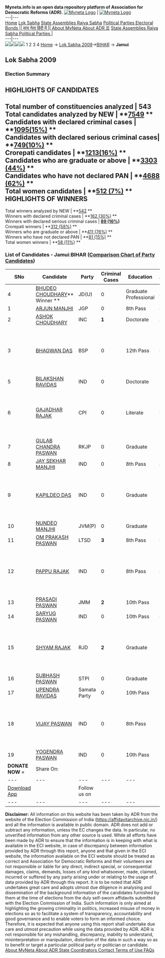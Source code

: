 **Myneta.info is an open data repository platform of Association for Democratic Reforms (ADR).**
[![Myneta Logo](https://www.myneta.info/lib/img/myneta-logo.png)](https://www.myneta.info/) | [![Myneta Logo](https://www.myneta.info/lib/img/adr-logo.png)](https://adrindia.org)  
---|---  
[Home](https://www.myneta.info/) [Lok Sabha](https://www.myneta.info/#ls "Lok Sabha") [ State Assemblies ](https://www.myneta.info/#sa "State Assemblies") [Rajya Sabha](https://www.myneta.info/#rs "Rajya Sabha") [Political Parties ](https://www.myneta.info/party "Political Parties") [ Electoral Bonds ](https://www.myneta.info/electoral_bonds "Electoral Bonds") [ || माय नेता हिंदी में || ](https://translate.google.co.in/translate?prev=hp&hl=en&js=y&u=www.myneta.info&sl=en&tl=hi&history_state0=) [ About MyNeta ](https://adrindia.org/content/about-myneta) [ About ADR ](https://adrindia.org/about-adr/who-we-are) [☰](javascript:void\(0\))
[ State Assemblies ](https://www.myneta.info/#sa "State Assemblies") [ Rajya Sabha ](https://www.myneta.info/#rs "Rajya Sabha") [ Political Parties ](https://www.myneta.info/party "Political Parties")
|   
---|---  
![](https://www.myneta.info/lib/img/banner/banner-1.png)![](https://www.myneta.info/lib/img/banner/banner-2.png)![](https://www.myneta.info/lib/img/banner/banner-3.png)![](https://www.myneta.info/lib/img/banner/banner-4.png)
1  2  3  4 
[Home](https://www.myneta.info/) → [Lok Sabha 2009](https://www.myneta.info/ls2009/)→[BIHAR](https://www.myneta.info/ls2009/index.php?action=show_constituencies&state_id=4) → **Jamui**
### 
## Lok Sabha 2009
###  Election Summary 
HIGHLIGHTS OF CANDIDATES  
---  
Total number of constituencies analyzed |  543   
Total candidates analyzed by NEW | **[7549](https://www.myneta.info/ls2009/index.php?action=summary&subAction=candidates_analyzed&sort=candidate#summary) **  
Candidates with declared criminal cases | **[1095(15%)](https://www.myneta.info/ls2009/index.php?action=summary&subAction=crime&sort=candidate#summary) **  
Candidates with declared serious criminal cases| **[749(10%)](https://www.myneta.info/ls2009/index.php?action=summary&subAction=serious_crime&sort=candidate#summary) **  
Crorepati candidates | **[1213(16%)](https://www.myneta.info/ls2009/index.php?action=summary&subAction=crorepati&sort=candidate#summary) **  
Candidates who are graduate or above | **[3303 (44%)](https://www.myneta.info/ls2009/index.php?action=summary&subAction=education&sort=candidate#summary) **  
Candidates who have not declared PAN | **[4688 (62%)](https://www.myneta.info/ls2009/index.php?action=summary&subAction=without_pan&sort=candidate#summary) **  
Total women candidates | **[512 (7%)](https://www.myneta.info/ls2009/index.php?action=summary&subAction=women_candidate&sort=candidate#summary) **  
HIGHLIGHTS OF WINNERS  
---  
Total winners analyzed by NEW | **[542](https://www.myneta.info/ls2009/index.php?action=summary&subAction=winner_analyzed&sort=candidate#summary) **  
Winners with declared criminal cases | **[162 (30%)](https://www.myneta.info/ls2009/index.php?action=summary&subAction=winner_crime&sort=candidate#summary) **  
Winners with declared serious criminal cases | **[89 (16%)](https://www.myneta.info/ls2009/index.php?action=summary&subAction=winner_serious_crime&sort=candidate#summary)**  
Crorepati winners | **[312 (58%)](https://www.myneta.info/ls2009/index.php?action=summary&subAction=winner_crorepati&sort=candidate#summary) **  
Winners who are graduate or above | **[411 (76%)](https://www.myneta.info/ls2009/index.php?action=summary&subAction=winner_education&sort=candidate#summary) **  
Winners who have not declared PAN | **[81 (15%)](https://www.myneta.info/ls2009/index.php?action=summary&subAction=winner_without_pan&sort=candidate#summary) **  
Total women winners | **[58 (11%)](https://www.myneta.info/ls2009/index.php?action=summary&subAction=winner_women&sort=candidate#summary) **  
### List of Candidates - Jamui:BIHAR ([Comparison Chart of Party Candidates](https://www.myneta.info/ls2009/comparisonchart.php?constituency_id=40))
SNo | Candidate| Party| Criminal Cases| Education| Age| Total Assets| Liabilities  
---|---|---|---|---|---|---|---  
4  | [BHUDEO CHOUDHARY](https://www.myneta.info/ls2009/candidate.php?candidate_id=2329)** Winner ** | JD(U) | 0 | Graduate Professional| 46 | Rs 40,79,000 ~ 40 Lacs+ | Rs 2,89,192 ~ 2 Lacs+  
1  | [ARJUN MANJHI](https://www.myneta.info/ls2009/candidate.php?candidate_id=2331) | JGP | 0 | 8th Pass| 45 | Rs 3,10,000 ~ 3 Lacs+ | Rs 0 ~   
2  | [ASHOK CHOUDHARY](https://www.myneta.info/ls2009/candidate.php?candidate_id=2326) | INC | **1** | Doctorate| 42 | Rs 34,55,071 ~ 34 Lacs+ | Rs 16,950 ~ 16 Thou+  
3  | [BHAGWAN DAS](https://www.myneta.info/ls2009/candidate.php?candidate_id=2328) | BSP | 0 | 12th Pass| 61 | ![](https://myneta.info/image_v2.php?myneta_folder=ls2009&candidate_id=2328&col=ta) | ![](https://myneta.info/image_v2.php?myneta_folder=ls2009&candidate_id=2328&col=lia)  
5  | [BILAKSHAN RAVIDAS](https://www.myneta.info/ls2009/candidate.php?candidate_id=2352) | IND | 0 | Doctorate| 51 | Rs 27,30,600 ~ 27 Lacs+ | Rs 10,00,000 ~ 10 Lacs+  
6  | [GAJADHAR RAJAK](https://www.myneta.info/ls2009/candidate.php?candidate_id=2327) | CPI | 0 | Literate| 63 | ![](https://myneta.info/image_v2.php?myneta_folder=ls2009&candidate_id=2327&col=ta) | ![](https://myneta.info/image_v2.php?myneta_folder=ls2009&candidate_id=2327&col=lia)  
7  | [GULAB CHANDRA PASWAN](https://www.myneta.info/ls2009/candidate.php?candidate_id=2334) | RKJP | 0 | Graduate| 58 | Rs 1,00,000 ~ 1 Lacs+ | Rs 0 ~   
8  | [JAY SEKHAR MANJHI](https://www.myneta.info/ls2009/candidate.php?candidate_id=2348) | IND | 0 | 8th Pass| 48 | Rs 1,58,000 ~ 1 Lacs+ | Rs 0 ~   
9  | [KAPILDEO DAS](https://www.myneta.info/ls2009/candidate.php?candidate_id=2338) | IND | 0 | Graduate| 55 | ![](https://myneta.info/image_v2.php?myneta_folder=ls2009&candidate_id=2338&col=ta) | ![](https://myneta.info/image_v2.php?myneta_folder=ls2009&candidate_id=2338&col=lia)  
10  | [NUNDEO MANJHI](https://www.myneta.info/ls2009/candidate.php?candidate_id=2335) | JVM(P) | 0 | Graduate| 54 | Rs 6,70,000 ~ 6 Lacs+ | Rs 0 ~   
11  | [OM PRAKASH PASWAN](https://www.myneta.info/ls2009/candidate.php?candidate_id=2333) | LTSD | **3** | 8th Pass| 62 | Rs 39,50,000 ~ 39 Lacs+ | Rs 0 ~   
12  | [PAPPU RAJAK](https://www.myneta.info/ls2009/candidate.php?candidate_id=2349) | IND | 0 | 8th Pass| 40 | ![](https://myneta.info/image_v2.php?myneta_folder=ls2009&candidate_id=2349&col=ta) | ![](https://myneta.info/image_v2.php?myneta_folder=ls2009&candidate_id=2349&col=lia)  
13  | [PRASADI PASWAN](https://www.myneta.info/ls2009/candidate.php?candidate_id=2336) | JMM | **2** | 10th Pass| 37 | Rs 23,46,500 ~ 23 Lacs+ | Rs 10,00,000 ~ 10 Lacs+  
14  | [SARYUG PASWAN](https://www.myneta.info/ls2009/candidate.php?candidate_id=2344) | IND | 0 | 10th Pass| 65 | Rs 3,90,500 ~ 3 Lacs+ | Rs 0 ~   
15  | [SHYAM RAJAK](https://www.myneta.info/ls2009/candidate.php?candidate_id=2330) | RJD | **2** | Graduate| 56 | ![](https://myneta.info/image_v2.php?myneta_folder=ls2009&candidate_id=2330&col=ta) | ![](https://myneta.info/image_v2.php?myneta_folder=ls2009&candidate_id=2330&col=lia)  
16  | [SUBHASH PASWAN](https://www.myneta.info/ls2009/candidate.php?candidate_id=2337) | STPI | 0 | Graduate| 36 | Rs 91,000 ~ 91 Thou+ | Rs 0 ~   
17  | [UPENDRA RAVIDAS](https://www.myneta.info/ls2009/candidate.php?candidate_id=2332) | Samata Party | 0 | 10th Pass| 30 | Rs 1,93,15,000 ~ 1 Crore+ | Rs 0 ~   
18  | [VIJAY PASWAN](https://www.myneta.info/ls2009/candidate.php?candidate_id=2351) | IND | 0 | 8th Pass| 29 | ![](https://myneta.info/image_v2.php?myneta_folder=ls2009&candidate_id=2351&col=ta) | ![](https://myneta.info/image_v2.php?myneta_folder=ls2009&candidate_id=2351&col=lia)  
19  | [YOGENDRA PASWAN](https://www.myneta.info/ls2009/candidate.php?candidate_id=2350) | IND | 0 | 10th Pass| 37 | Rs 3,70,000 ~ 3 Lacs+ | Rs 4,00,000 ~ 4 Lacs+  
|  **DONATE NOW** × |  Share On:  | [](https://api.whatsapp.com/send?text=https%3A%2F%2Fmyneta.info%2Fpunjab2022%2Findex.php%3Faction%3Dshow_constituencies%26state_id%3D19) | [](https://www.facebook.com/sharer/sharer.php?u=https%3A%2F%2Fmyneta.info%2Fpunjab2022%2Findex.php%3Faction%3Dshow_constituencies%26state_id%3D19) | [](https://twitter.com/share?url=https%3A%2F%2Fmyneta.info%2Fpunjab2022%2Findex.php%3Faction%3Dshow_constituencies%26state_id%3D19)  
---|---|---|---|---  
| [ Download App ](https://play.google.com/store/apps/details?id=com.webrosoft.myneta1&pcampaignid=pcampaignidMKT-Other-global-all-co-prtnr-py-PartBadge-Mar2515-1) | [](https://play.google.com/store/apps/details?id=com.webrosoft.myneta1&pcampaignid=pcampaignidMKT-Other-global-all-co-prtnr-py-PartBadge-Mar2515-1) |  Follow us on  | [](https://www.facebook.com/adrindia.org/) | [](https://twitter.com/adrspeaks) | [](https://groups.google.com/g/national-election-watch?hl=en&pli=1) | [](https://www.instagram.com/adrspeaks/) | [](https://www.youtube.com/user/adrspeaks) | [](https://sharechat.com/profile/adrspeaks)  
---|---|---|---|---|---|---|---|---  
**Disclaimer:** All information on this website has been taken by ADR from the website of the Election Commission of India (https://affidavitarchive.nic.in/) and all the information is available in public domain. ADR does not add or subtract any information, unless the EC changes the data. In particular, no unverified information from any other source is used. While all efforts have been made by ADR to ensure that the information is in keeping with what is available in the ECI website, in case of discrepancy between information provided by ADR through this report, anyone and that given in the ECI website, the information available on the ECI website should be treated as correct and Association for Democratic Reforms and their volunteers are not responsible or liable for any direct, indirect special, or consequential damages, claims, demands, losses of any kind whatsoever, made, claimed, incurred or suffered by any party arising under or relating to the usage of data provided by ADR through this report. It is to be noted that ADR undertakes great care and adopts utmost due diligence in analysing and dissemination of the background information of the candidates furnished by them at the time of elections from the duly self-sworn affidavits submitted with the Election Commission of India. Such information is only aimed at highlighting the growing criminality in politics, increased misuse of money in elections so as to facilitate a system of transparency, accountability and good governance and to enable voters to form an informed choice. Therefore, it is expected that anyone using this report shall undertake due care and utmost precaution while using the data provided by ADR. ADR is not responsible for any mishandling, discrepancy, inability to understand, misinterpretation or manipulation, distortion of the data in such a way so as to benefit or target a particular political party or politician or candidate. 
[ About MyNeta ](https://adrindia.org/content/about-myneta) [ About ADR ](https://adrindia.org/about-adr/who-we-are) [ State Coordinators ](https://adrindia.org/about-adr/state-coordinators) [ Contact ](https://adrindia.org/contact-us) [ Terms of Use ](https://adrindia.org/content/adr-terms-use) [ FAQs ](https://adrindia.org/content/faqs)
